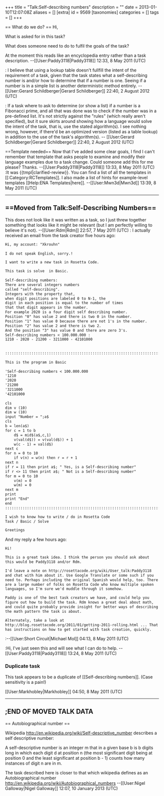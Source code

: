 +++
title = "Talk:Self-describing numbers"
description = ""
date = 2013-01-10T12:07:08Z
aliases = []
[extra]
id = 9569
[taxonomies]
categories = []
tags = []
+++

== What do we do? ==
Hi,

What is asked for in this task?

What does someone need to do to fulfil the goals of the task?

At the moment this reads like an encyclopedia entry rather than a task description. --[[User:Paddy3118|Paddy3118]] 12:33, 8 May 2011 (UTC)

: I believe that using a lookup table doesn't fullfill the intent of the requirement of a task, given that the task states what a self-describing number is and/or how to determine that if a number is one.  Seeing if a number is in a simple list is another deterministic method entirely. -- [[User:Gerard Schildberger|Gerard Schildberger]] 22:40, 2 August 2012 (UTC)  

: If a task where to ask to determine (or show a list) if a number is a Fibonacci prime, and all that was done was to check if the number was in a pre-defined list.  It's not strictly against the "rules" (which really aren't specified), but it sure skirts around showing how a language would solve the intent of the task, that is, use the stated algorithm(s).  I see nothing wrong, however, if there'd be an optimized version (listed as a table lookup) in addition to the use of the task's algorithm(s). -- [[User:Gerard Schildberger|Gerard Schildberger]] 22:40, 2 August 2012 (UTC)

==Template needed==
Now that I've added some clear goals, I find I can't remember that template that asks people to examine and modify their language examples due to a task change. Could someone add this for me please? Thanks. --[[User:Paddy3118|Paddy3118]] 13:33, 8 May 2011 (UTC)
:It was {{tmpl|clarified-review}}. You can find a list of all the templates in [[:Category:RCTemplates]]. I also made a list of hints for example-level templates [[Help:ENA Templates|here]]. --[[User:Mwn3d|Mwn3d]] 13:39, 8 May 2011 (UTC)


----
==Moved from Talk:Self-Describing Numbers==
----
This does not look like it was written as a task, so I just threw together something that looks like it might be relevant (but I am perfectly willing to believe it's not).  --[[User:Rdm|Rdm]] 22:57, 7 May 2011 (UTC)
: I actually received an email from the task creator five hours ago:

```txt
Hi, my account: "Xkrouhn"
 
I do not speak English, sorry.!

I want to write a new task in Rosetta Code. 

This task is solve  in Basic.
 
Self-describing numbers:
There are several integers numbers
called "self-describing".
Integers with the property that, 
when digit positions are labeled 0 to N-1, the
digit in each position is equal to the number of times
that that digit appears in the number.
For example 2020 is a four digit self describing number.
Position "0" has value 2 and there is two 0 in the number.
Position "1" has value 0 because there are not 1's in the number.
Position "2" has value 2 and there is two 2.
And the position "3" has value 0 and there are zero 3's.
Self-describing numbers < 100.000.000 :
1210 - 2020 - 21200 - 3211000 - 42101000
 
 
:::::::::::::::::::::::::::::::::::::::::::::::::::::::::::::::::::::::::::::::::::::::::::::
 
This is the program in Basic
 
'Self-describing numbers < 100.000.000
'1210
'2020
'21200
'3211000
'42101000
 
cls
dim v (10)
dim w (10)
input "Number = ";a$
cls
b = len(a$)
for c = 1 to b
    d$ = mid$(a$,c,1)
    v(val(d$)) = v(val(d$)) + 1
    w(c - 1) = val(d$)
next c
for n = 0 to 10
    if v(n) = w(n) then r = r + 1
next n
if r = 11 then print a$; " Yes, is a Self-describing number"
if r <> 11 then print a$; " Not is a Self-describing number"
for m = 0 to 10
    v(m) = 0
    w(m) = 0
next m
print
print "End"
end
:::::::::::::::::::::::::::::::::::::::::::::::::::::::::::::::::::::::::::::::::::::::::

I wish to know how to write / do in Rosetta Code
Task / Basic / Solve

Greetings 
```


And my reply a few hours ago:

```txt
Hi!

This is a great task idea. I think the person you should ask about
this would be Paddy3118 and/or Rdm.

I'd leave a note on http://rosettacode.org/wiki/User_talk:Paddy3118
and chat with him about it. Use Google Translate or some such if you
need to. Perhaps including the original Spanish would help, too. There
are a large number of folks on Rosetta Code who know multiple spoken
languages, so I'm sure we'd muddle through it somehow.

Paddy is one of the best task creators we have, and could help you
figure out how to build the task. Rdm knows a great deal about math,
and could quite probably provide insight for better ways of describing
the math pattern the task is about.

Alternately, take a look at
http://blog.rosettacode.org/2011/01/getting-2011-rolling.html ... That
has instructions on how to get started with task creation, quickly.
```

:--[[User:Short Circuit|Michael Mol]] 04:13, 8 May 2011 (UTC)

:Hi, I've just seen this and will see what I can do to help. --[[User:Paddy3118|Paddy3118]] 13:24, 8 May 2011 (UTC)


### Duplicate task


This task appears to be a duplicate of [[Self-describing numbers]].
(Case sensitivity is a pain!)

[[User:Markhobley|Markhobley]] 04:50, 8 May 2011 (UTC)


----
;END OF MOVED TALK DATA
----

== Autobiographical number ==

Wikipedia http://en.wikipedia.org/wiki/Self-descriptive_number describes a self descriptive number:

A self-descriptive number is an integer m that in a given base b is b digits long in which each digit d at position n (the most significant digit being at position 0 and the least significant at position b - 1) counts how many instances of digit n are in m.

The task described here is closer to that which wikipedia defines as an Autobiographical number http://en.wikipedia.org/wiki/Autobiographical_numbers
--[[User:Nigel Galloway|Nigel Galloway]] 12:07, 10 January 2013 (UTC)
